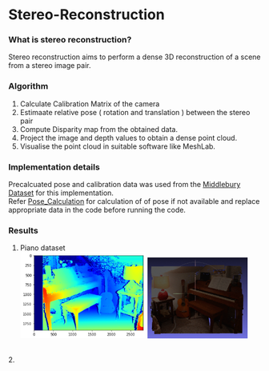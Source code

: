 # Stereo-Reconstruction

### What is stereo reconstruction?
Stereo reconstruction aims to perform a dense 3D reconstruction of a scene from a stereo image pair.

### Algorithm
1. Calculate Calibration Matrix of the camera
2. Estimaate relative pose ( rotation and translation ) between the stereo pair
3. Compute Disparity map from the obtained data.
4. Project the image and depth values to obtain a dense point cloud.
5. Visualise the point cloud in suitable software like MeshLab.

### Implementation details
Precalcuated pose and calibration data was used from the [Middlebury Dataset](https://vision.middlebury.edu/stereo/data/scenes2014/) for this implementation.<br/>
Refer [Pose_Calculation](...) for calculation of of pose if not available and replace appropriate data in the code before running the code.

### Results 
1. Piano dataset<br/>
<img src="https://github.com/Bparui/Stereo-Reconstruction/blob/main/pianodisp.png" alt="drawing" width="250"/>  <img src="https://github.com/Bparui/Stereo-Reconstruction/blob/main/pianogif.gif" alt="drawing" width="200"/>
<br/>
2. 




